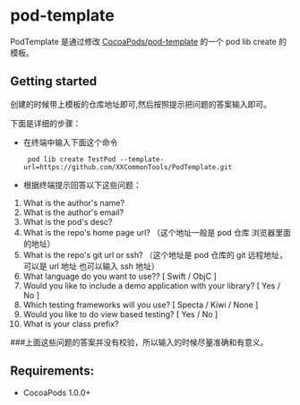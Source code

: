 pod-template
============
PodTemplate 是通过修改 [CocoaPods/pod-template](https://github.com/CocoaPods/pod-template) 的一个 pod lib create 的模板。
## Getting started
创建的时候带上模板的仓库地址即可,然后按照提示把问题的答案输入即可。

下面是详细的步骤：

* 在终端中输入下面这个命令

    ` pod lib create TestPod --template-url=https://github.com/XXCommonTools/PodTemplate.git`

* 根据终端提示回答以下这些问题：
 1. What is the author's name?
 2. What is the author's email?
 3. What is the pod's desc?
 4. What is the repo's home page url? （这个地址一般是 pod 仓库 浏览器里面的地址）
 5. What is the repo's git url or ssh? （这个地址是 pod 仓库的 git 远程地址，可以是 url 地址 也可以输入 ssh 地址）
 6. What language do you want to use?? [ Swift / ObjC ]
 7. Would you like to include a demo application with your library? [ Yes / No ]
 8. Which testing frameworks will you use? [ Specta / Kiwi / None ]
 9. Would you like to do view based testing? [ Yes / No ]
 10. What is your class prefix?
 
 ###上面这些问题的答案并没有校验，所以输入的时候尽量准确和有意义。
 





## Requirements:

- CocoaPods 1.0.0+
